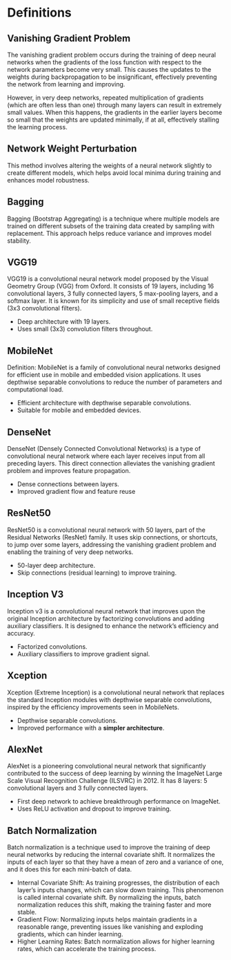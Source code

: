 # Definitions

## Vanishing Gradient Problem

The vanishing gradient problem occurs during the training of deep neural networks when the gradients of the loss function with respect to the network parameters become very small. This causes the updates to the weights during backpropagation to be insignificant, effectively preventing the network from learning and improving.

However, in very deep networks, repeated multiplication of gradients (which are often less than one) through many layers can result in extremely small values. When this happens, the gradients in the earlier layers become so small that the weights are updated minimally, if at all, effectively stalling the learning process.

## Network Weight Perturbation

This method involves altering the weights of a neural network slightly to create different models, which helps avoid local minima during training and enhances model robustness.

## Bagging

Bagging (Bootstrap Aggregating) is a technique where multiple models are trained on different subsets of the training data created by sampling with replacement. This approach helps reduce variance and improves model stability.

## VGG19

VGG19 is a convolutional neural network model proposed by the Visual Geometry Group (VGG) from Oxford. It consists of 19 layers, including 16 convolutional layers, 3 fully connected layers, 5 max-pooling layers, and a softmax layer. It is known for its simplicity and use of small receptive fields (3x3 convolutional filters).

- Deep architecture with 19 layers.
- Uses small (3x3) convolution filters throughout.

## MobileNet

Definition: MobileNet is a family of convolutional neural networks designed for efficient use in mobile and embedded vision applications. It uses depthwise separable convolutions to reduce the number of parameters and computational load.

- Efficient architecture with depthwise separable convolutions.
- Suitable for mobile and embedded devices.

## DenseNet

DenseNet (Densely Connected Convolutional Networks) is a type of convolutional neural network where each layer receives input from all preceding layers. This direct connection alleviates the vanishing gradient problem and improves feature propagation.

- Dense connections between layers.
- Improved gradient flow and feature reuse

## ResNet50

ResNet50 is a convolutional neural network with 50 layers, part of the Residual Networks (ResNet) family. It uses skip connections, or shortcuts, to jump over some layers, addressing the vanishing gradient problem and enabling the training of very deep networks.

- 50-layer deep architecture.
- Skip connections (residual learning) to improve training.

## Inception V3

Inception v3 is a convolutional neural network that improves upon the original Inception architecture by factorizing convolutions and adding auxiliary classifiers. It is designed to enhance the network’s efficiency and accuracy.

- Factorized convolutions.
- Auxiliary classifiers to improve gradient signal.

## Xception

Xception (Extreme Inception) is a convolutional neural network that replaces the standard Inception modules with depthwise separable convolutions, inspired by the efficiency improvements seen in MobileNets.

- Depthwise separable convolutions.
- Improved performance with a **simpler architecture**.

## AlexNet

AlexNet is a pioneering convolutional neural network that significantly contributed to the success of deep learning by winning the ImageNet Large Scale Visual Recognition Challenge (ILSVRC) in 2012. It has 8 layers: 5 convolutional layers and 3 fully connected layers.

- First deep network to achieve breakthrough performance on ImageNet.
- Uses ReLU activation and dropout to improve training.

## Batch Normalization

Batch normalization is a technique used to improve the training of deep neural networks by reducing the internal covariate shift. It normalizes the inputs of each layer so that they have a mean of zero and a variance of one, and it does this for each mini-batch of data.

- Internal Covariate Shift: As training progresses, the distribution of each layer’s inputs changes, which can slow down training. This phenomenon is called internal covariate shift. By normalizing the inputs, batch normalization reduces this shift, making the training faster and more stable.
- Gradient Flow: Normalizing inputs helps maintain gradients in a reasonable range, preventing issues like vanishing and exploding gradients, which can hinder learning.
- Higher Learning Rates: Batch normalization allows for higher learning rates, which can accelerate the training process.
